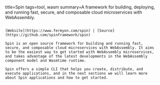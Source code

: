 title=Spin
tags=tool, wasm
summary=A framework for building, deploying, and running fast, secure, and composable cloud microservices with WebAssembly.
~~~~~~

[Website](https://www.fermyon.com/spin) | [Source](https://github.com/spinframework/spin)

Spin is an open source framework for building and running fast, secure, and composable cloud microservices with WebAssembly. It aims to be the easiest way to get started with WebAssembly microservices, and takes advantage of the latest developments in the WebAssembly component model and Wasmtime runtime.

Spin offers a simple CLI that helps you create, distribute, and execute applications, and in the next sections we will learn more about Spin applications and how to get started.

